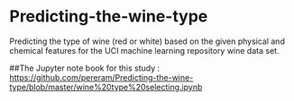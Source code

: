 # Predicting-the-wine-type
Predicting the type of wine (red or white) based on the given physical and chemical features for the UCI machine learning repository wine data set. 


##The Jupyter note book for this study  : https://github.com/pereram/Predicting-the-wine-type/blob/master/wine%20type%20selecting.ipynb
